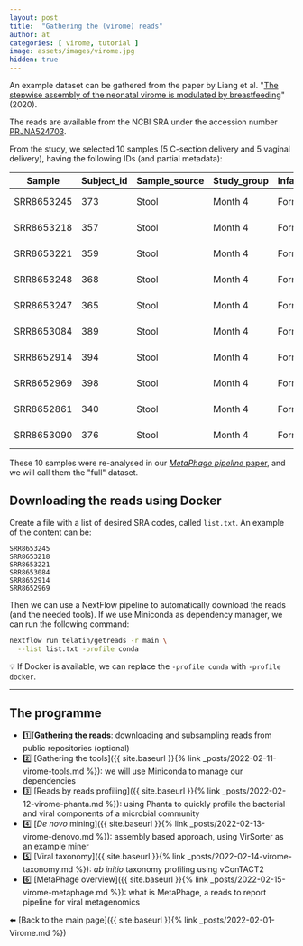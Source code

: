 ```yaml
---
layout: post
title:  "Gathering the (virome) reads"
author: at
categories: [ virome, tutorial ]
image: assets/images/virome.jpg
hidden: true
---
```


An example dataset can be gathered from the paper by
Liang et al. "[The stepwise assembly of the neonatal virome is modulated by breastfeeding](https://www.nature.com/articles/s41586-020-2192-1)" (2020).

The reads are available from the NCBI SRA under the accession number [PRJNA524703](https://www.ncbi.nlm.nih.gov/sra/?term=PRJNA524703).

From the study, we selected 10 samples (5 C-section delivery and 5 vaginal delivery), having the 
following IDs (and partial metadata):

Sample|Subject_id|Sample_source|Study_group|Infant_feeding_type|Infant_formula_type|Infant_delivery_type|Infant_gender
----------|---|-----|-------|-------|--------------|-----------------------|---
SRR8653245|373|Stool|Month 4|Formula|cow-milk based|C-Section without labor|Female
SRR8653218|357|Stool|Month 4|Formula|cow-milk based|C-Section without labor|Male
SRR8653221|359|Stool|Month 4|Formula|cow-milk based|C-Section without labor|Male
SRR8653248|368|Stool|Month 4|Formula|cow-milk based|C-Section without labor|Male
SRR8653247|365|Stool|Month 4|Formula|soy-protein based|C-Section without labor|Female
SRR8653084|389|Stool|Month 4|Formula|cow-milk based|Spontaneous vaginal delivery|Female
SRR8652914|394|Stool|Month 4|Formula|cow-milk based|Spontaneous vaginal delivery|Female
SRR8652969|398|Stool|Month 4|Formula|cow-milk based|Spontaneous vaginal delivery|Male
SRR8652861|340|Stool|Month 4|Formula|cow-milk based|Spontaneous vaginal delivery|Female
SRR8653090|376|Stool|Month 4|Formula|cow-milk based|Spontaneous vaginal delivery|Female

These 10 samples were re-analysed in our [*MetaPhage pipeline* paper](https://journals.asm.org/doi/10.1128/msystems.00741-22), and we will call them the "full" dataset.

## Downloading the reads using Docker

Create a file with a list of desired SRA codes, called `list.txt`. 
An example of the content can be:

```text
SRR8653245
SRR8653218
SRR8653221
SRR8653084
SRR8652914
SRR8652969
```

Then we can use a NextFlow pipeline to automatically download the reads (and the needed tools).
If we use Miniconda as dependency manager, we can run the following command:


```bash
nextflow run telatin/getreads -r main \
  --list list.txt -profile conda
```

:bulb: If Docker is available, we can replace the `-profile conda` with `-profile docker`.

---

## The programme

* :one:[**Gathering the reads**:
  downloading and subsampling reads from public repositories (optional)
* :two: [Gathering the tools]({{ site.baseurl }}{% link _posts/2022-02-11-virome-tools.md %}):
  we will use Miniconda to manage our dependencies
* :three: [Reads by reads profiling]({{ site.baseurl }}{% link _posts/2022-02-12-virome-phanta.md %}):
  using Phanta to quickly profile the bacterial and viral components of a microbial community
* :four:  [_De novo_ mining]({{ site.baseurl }}{% link _posts/2022-02-13-virome-denovo.md %}):
  assembly based approach, using VirSorter as an example miner
* :five:  [Viral taxonomy]({{ site.baseurl }}{% link _posts/2022-02-14-virome-taxonomy.md %}):
  *ab initio* taxonomy profiling using vConTACT2
* :six:  [MetaPhage overview]({{ site.baseurl }}{% link _posts/2022-02-15-virome-metaphage.md %}):
  what is MetaPhage, a reads to report pipeline for viral metagenomics

:arrow_left: [Back to the main page]({{ site.baseurl }}{% link _posts/2022-02-01-Virome.md %})
